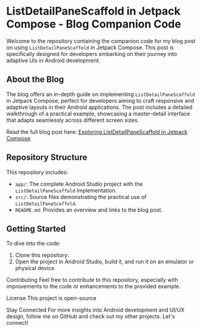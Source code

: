 # ListDetailPaneScaffold in Jetpack Compose - Blog Companion Code

Welcome to the repository containing the companion code for my blog post on using `ListDetailPaneScaffold` in Jetpack Compose. This post is specifically designed for developers embarking on their journey into adaptive UIs in Android development.

## About the Blog

The blog offers an in-depth guide on implementing `ListDetailPaneScaffold` in Jetpack Compose, perfect for developers aiming to craft responsive and adaptive layouts in their Android applications. The post includes a detailed walkthrough of a practical example, showcasing a master-detail interface that adapts seamlessly across different screen sizes.

Read the full blog post here: [Exploring ListDetailPaneScaffold in Jetpack Compose](https://medium.com/@jigar.rangani1/exploring-listdetailpanescaffold-in-android-jetpack-compose-f2bbef86c6cf)

## Repository Structure

This repository includes:

- `app/`: The complete Android Studio project with the `ListDetailPaneScaffold` implementation.
- `src/`: Source files demonstrating the practical use of `ListDetailPaneScaffold`.
- `README.md`: Provides an overview and links to the blog post.

## Getting Started

To dive into the code:

1. Clone this repository:
2. Open the project in Android Studio, build it, and run it on an emulator or physical device.
  
Contributing
Feel free to contribute to this repository, especially with improvements to the code or enhancements to the provided example.

License
This project is open-source

Stay Connected
For more insights into Android development and UI/UX design, follow me on GitHub and check out my other projects. Let's connect!
